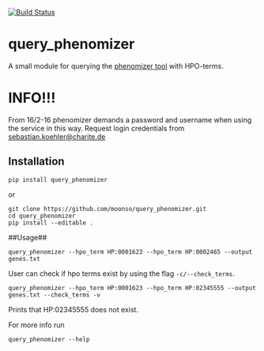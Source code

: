 [![Build Status](https://travis-ci.org/moonso/query_phenomizer.svg)](https://travis-ci.org/moonso/query_phenomizer)
# query_phenomizer #

A small module for querying the [phenomizer tool](http://compbio.charite.de/phenomizer/) with HPO-terms.

# INFO!!! #

From 16/2-16 phenomizer demands a password and username when using the service in this way.
Request login credentials from sebastian.koehler@charite.de

## Installation ##

    pip install query_phenomizer

or
```
git clone https://github.com/moonso/query_phenomizer.git
cd query_phenomizer
pip install --editable .
```
##Usage##

    query_phenomizer --hpo_term HP:0001623 --hpo_term HP:0002465 --output genes.txt

User can check if hpo terms exist by using the flag ```-c/--check_terms```.

    query_phenomizer --hpo_term HP:0001623 --hpo_term HP:02345555 --output genes.txt --check_terms -v

Prints that HP:02345555 does not exist.

For more info run

    query_phenomizer --help
